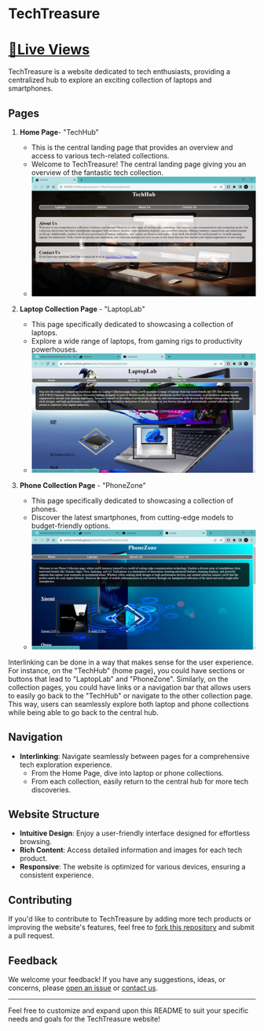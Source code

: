 # TechTreasure
#  [📌Live Views](https://sahilkumardhala.github.io/TechTreasure/)

TechTreasure is a website dedicated to tech enthusiasts, providing a centralized hub to explore an exciting collection of laptops and smartphones.

## Pages

1. **Home Page**- "TechHub"
   - This is the central landing page that provides an overview and access to various tech-related collections.
   - Welcome to TechTreasure! The central landing page giving you an overview of the fantastic tech collection.
   - ![TechHub](https://github.com/sahilkumardhala/TechTreasure/blob/main/TechHub.jpg)

2. **Laptop Collection Page** - "LaptopLab"
   - This page specifically dedicated to showcasing a collection of laptops.
   - Explore a wide range of laptops, from gaming rigs to productivity powerhouses.
   - ![TechHub](https://github.com/sahilkumardhala/TechTreasure/blob/main/LaptopLab.jpg)

3. **Phone Collection Page** - "PhoneZone"
   - This page specifically dedicated to showcasing a collection of phones.
   - Discover the latest smartphones, from cutting-edge models to budget-friendly options.
   - ![TechHub](https://github.com/sahilkumardhala/TechTreasure/blob/main/PhoneZone.jpg)

Interlinking can be done in a way that makes sense for the user experience. For instance, on the "TechHub" (home page), you could have sections or buttons that lead to "LaptopLab" and "PhoneZone". Similarly, on the collection pages, you could have links or a navigation bar that allows users to easily go back to the "TechHub" or navigate to the other collection page. This way, users can seamlessly explore both laptop and phone collections while being able to go back to the central hub.

## Navigation

- **Interlinking**: Navigate seamlessly between pages for a comprehensive tech exploration experience.
  - From the Home Page, dive into laptop or phone collections.
  - From each collection, easily return to the central hub for more tech discoveries.

## Website Structure

- **Intuitive Design**: Enjoy a user-friendly interface designed for effortless browsing.
- **Rich Content**: Access detailed information and images for each tech product.
- **Responsive**: The website is optimized for various devices, ensuring a consistent experience.

## Contributing

If you'd like to contribute to TechTreasure by adding more tech products or improving the website's features, feel free to [fork this repository](https://github.com/sahilkumardhala/TechTreasure) and submit a pull request.

## Feedback

We welcome your feedback! If you have any suggestions, ideas, or concerns, please [open an issue](https://github.com/sahilkumardhala/TechTreasure/issues) or [contact us](mailto:sahildhala123@gmail.com).

---

Feel free to customize and expand upon this README to suit your specific needs and goals for the TechTreasure website!
